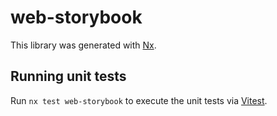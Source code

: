 # web-storybook

This library was generated with [Nx](https://nx.dev).

## Running unit tests

Run `nx test web-storybook` to execute the unit tests via [Vitest](https://vitest.dev/).
